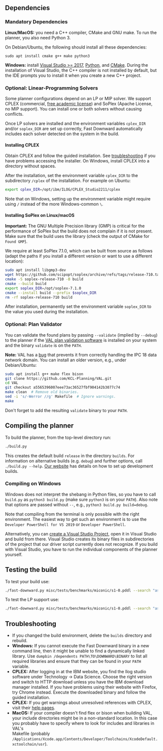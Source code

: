 ## Dependencies
### Mandatory Dependencies

**Linux/MacOS:** you need a C++ compiler, CMake and GNU make.
  To run the planner, you also need Python 3.

  On Debian/Ubuntu, the following should install all these dependencies:
  ```
  sudo apt install cmake g++ make python3
  ```

**Windows:** install [Visual Studio >= 2017](https://visualstudio.microsoft.com/de/vs/older-downloads/),
[Python](https://www.python.org/downloads/windows/), and [CMake](http://www.cmake.org/download/).
During the installation of Visual Studio, the C++ compiler is not installed by default, but the IDE prompts you to install it when you create a new C++ project.


### Optional: Linear-Programming Solvers

Some planner configurations depend on an LP or MIP solver. We support CPLEX (commercial, [free academic license](http://ibm.com/academic)) and SoPlex (Apache License, no MIP support). You can install one or both solvers without causing conflicts.

Once LP solvers are installed and the environment variables `cplex_DIR` and/or `soplex_DIR` are set up correctly, Fast Downward automatically includes each solver detected on the system in the build.

#### Installing CPLEX

Obtain CPLEX and follow the guided installation. See [troubleshooting](#troubleshooting) if you have problems accessing the installer.
On Windows, install CPLEX into a directory without spaces.

After the installation, set the environment variable `cplex_DIR` to the subdirectory `/cplex` of the installation.
For example on Ubuntu:
```bash
export cplex_DIR=/opt/ibm/ILOG/CPLEX_Studio2211/cplex
```
Note that on Windows, setting up the environment variable might require using `/` instead of the more Windows-common `\`.


#### Installing SoPlex on Linux/macOS

**Important:**  The GNU Multiple Precision library (GMP) is critical for the performance of SoPlex but the build does not complain if it is not present.
Make sure that the build uses the library (check the output of CMake for `Found GMP`).

We require at least SoPlex 7.1.0, which can be built from source as follows (adapt the paths if you install a different version or want to use a different location):
```bash
sudo apt install libgmp3-dev
wget https://github.com/scipopt/soplex/archive/refs/tags/release-710.tar.gz -O - | tar -xz
cmake -S soplex-release-710 -B build
cmake --build build
export soplex_DIR=/opt/soplex-7.1.0
cmake --install build --prefix $soplex_DIR
rm -rf soplex-release-710 build
```

After installation, permanently set the environment variable `soplex_DIR` to the value you used during the installation.


### Optional: Plan Validator

You can validate the found plans by passing `--validate` (implied by `--debug`) to the planner if the [VAL plan validation software](https://github.com/KCL-Planning/VAL)
is installed on your system and the binary `validate` is on the `PATH`.

**Note:** VAL has a [bug](https://github.com/KCL-Planning/VAL/issues/48) that prevents it from correctly handling the IPC 18 data network domain.
You can install an older version, e.g., under Debian/Ubuntu:

```bash
sudo apt install g++ make flex bison
git clone https://github.com/KCL-Planning/VAL.git
cd VAL
git checkout a5565396007eee73ac36527fbf904142b3077c74
make clean  # Remove old binaries.
sed -i 's/-Werror //g' Makefile  # Ignore warnings.
make
```

Don't forget to add the resulting `validate` binary to your `PATH`.

## Compiling the planner

To build the planner, from the top-level directory run:

```bash
./build.py
```

This creates the default build `release` in the directory `builds`. For information on alternative builds (e.g. `debug`) and further options, call
`./build.py --help`. [Our website](https://www.fast-downward.org/ForDevelopers/CMake) has details on how to set up development builds.


### Compiling on Windows

Windows does not interpret the shebang in Python files, so you have to call `build.py` as `python3 build.py` (make sure `python3` is on your `PATH`). Also note that options are passed without `--`, e.g., `python3 build.py build=debug`.

Note that compiling from the terminal is only possible with the right environment. The easiest way to get such an environment is to use the `Developer PowerShell for VS 2019` or `Developer PowerShell`.

Alternatively, you can [create a Visual Studio Project](https://www.fast-downward.org/ForDevelopers/CMake#Custom_Builds), open it in Visual Studio and build from there. Visual Studio creates its binary files in subdirectories of the project that our driver script currently does not recognize. If you build with Visual Studio, you have to run the individual components of the planner yourself.

## Testing the build

To test your build use:

```bash
./fast-downward.py misc/tests/benchmarks/miconic/s1-0.pddl --search "astar(lmcut())"
```

To test the LP support use:
```bash
./fast-downward.py misc/tests/benchmarks/miconic/s1-0.pddl --search "astar(operatorcounting([lmcut_constraints()]))"
```

## Troubleshooting

* If you changed the build environment, delete the `builds` directory and rebuild.
* **Windows:** If you cannot execute the Fast Downward binary in a new command line, then it might be unable to find a dynamically linked library.
  Use `dumpbin /dependents PATH\TO\DOWNWARD\BINARY` to list all required libraries and ensure that they can be found in your `PATH` variable.
* **CPLEX:** After logging in at the IBM website, you find the Ilog studio software under Technology -> Data Science. Choose the right version and switch to HTTP download unless you have the IBM download manager installed. If you have problems using their website with Firefox, try Chrome instead. Execute the downloaded binary and follow the guided installation.
* **CPLEX:** If you get warnings about unresolved references with CPLEX, visit their [help pages](http://www-01.ibm.com/support/docview.wss?uid=swg21399926).
* **MacOS:** If your compiler doesn't find flex or bison when building VAL, your include directories might be in a non-standard location. In this case you probably have to specify where to look for includes and libraries in VAL's   
  Makefile (probably `/Applications/Xcode.app/Contents/Developer/Toolchains/XcodeDefault.xctoolchain/usr`).

